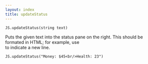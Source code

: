 ```yaml
---
layout: index
title: updateStatus
---
```


    JS.updateStatus(string text)

Puts the given text into the status pane on the right. This should be formated in HTML; for example, use <br/> to indicate a new line.

```
JS.updateStatus("Money: $45<br/>Health: 23")
```

